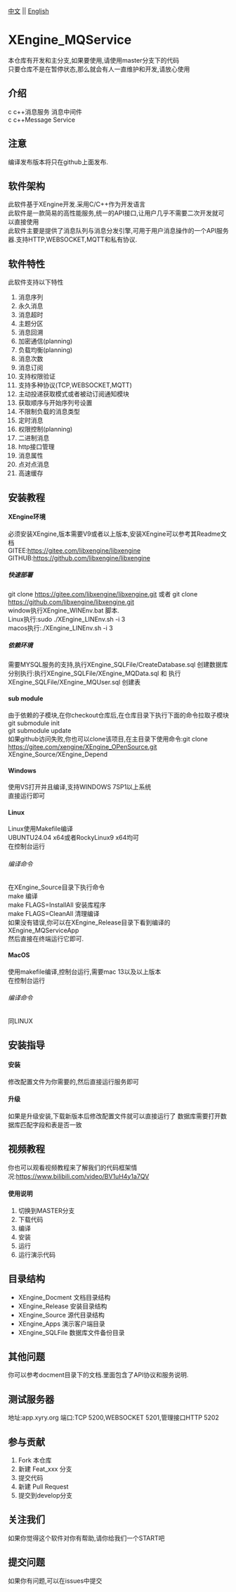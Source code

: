 [中文](README.md) ||  [English](README.en.md)  
# XEngine_MQService
本仓库有开发和主分支,如果要使用,请使用master分支下的代码  
只要仓库不是在暂停状态,那么就会有人一直维护和开发,请放心使用

## 介绍
c c++消息服务 消息中间件  
c c++Message Service  

## 注意
编译发布版本将只在github上面发布.

## 软件架构
此软件基于XEngine开发.采用C/C++作为开发语言  
此软件是一款简易的高性能服务,统一的API接口,让用户几乎不需要二次开发就可以直接使用  
此软件主要是提供了消息队列与消息分发引擎,可用于用户消息操作的一个API服务器.支持HTTP,WEBSOCKET,MQTT和私有协议.  
## 软件特性
此软件支持以下特性  
1. 消息序列  
2. 永久消息  
3. 消息超时  
4. 主题分区  
5. 消息回溯
6. 加密通信(planning)  
7. 负载均衡(planning)  
8. 消息次数  
9. 消息订阅  
10. 支持权限验证  
11. 支持多种协议(TCP,WEBSOCKET,MQTT)  
12. 主动投递获取模式或者被动订阅通知模块  
13. 获取顺序与开始序列号设置  
14. 不限制负载的消息类型  
15. 定时消息
16. 权限控制(planning)
17. 二进制消息
18. http接口管理
19. 消息属性
20. 点对点消息
21. 高速缓存

## 安装教程

#### XEngine环境
必须安装XEngine,版本需要V9或者以上版本,安装XEngine可以参考其Readme文档  
GITEE:https://gitee.com/libxengine/libxengine  
GITHUB:https://github.com/libxengine/libxengine

##### 快速部署
git clone https://gitee.com/libxengine/libxengine.git 或者 git clone https://github.com/libxengine/libxengine.git  
window执行XEngine_WINEnv.bat 脚本.  
Linux执行:sudo ./XEngine_LINEnv.sh -i 3  
macos执行:./XEngine_LINEnv.sh -i 3  

##### 依赖环境
需要MYSQL服务的支持,执行XEngine_SQLFile/CreateDatabase.sql  创建数据库  
分别执行:执行XEngine_SQLFile/XEngine_MQData.sql 和 执行XEngine_SQLFile/XEngine_MQUser.sql 创建表  

#### sub module
由于依赖的子模块,在你checkout仓库后,在仓库目录下执行下面的命令拉取子模块  
git submodule init  
git submodule update  
如果github访问失败,你也可以clone该项目,在主目录下使用命令:git clone https://gitee.com/xengine/XEngine_OPenSource.git XEngine_Source/XEngine_Depend

#### Windows
使用VS打开并且编译,支持WINDOWS 7SP1以上系统  
直接运行即可

#### Linux
Linux使用Makefile编译  
UBUNTU24.04 x64或者RockyLinux9 x64均可  
在控制台运行

###### 编译命令
在XEngine_Source目录下执行命令  
make 编译  
make FLAGS=InstallAll 安装库程序  
make FLAGS=CleanAll 清理编译  
如果没有错误,你可以在XEngine_Release目录下看到编译的XEngine_MQServiceApp  
然后直接在终端运行它即可.

#### MacOS
使用makefile编译,控制台运行,需要mac 13以及以上版本  
在控制台运行

###### 编译命令
同LINUX

## 安装指导
#### 安装
修改配置文件为你需要的,然后直接运行服务即可

#### 升级
如果是升级安装,下载新版本后修改配置文件就可以直接运行了
数据库需要打开数据库匹配字段和表是否一致

## 视频教程
你也可以观看视频教程来了解我们的代码框架情况:https://www.bilibili.com/video/BV1uH4y1a7QV

#### 使用说明

1.  切换到MASTER分支
2.  下载代码
3.  编译
4.  安装
5.  运行
6.  运行演示代码

## 目录结构
- XEngine_Docment  文档目录结构  
- XEngine_Release  安装目录结构  
- XEngine_Source   源代目录结构  
- XEngine_Apps     演示客户端目录  
- XEngine_SQLFile  数据库文件备份目录  

## 其他问题  
你可以参考docment目录下的文档.里面包含了API协议和服务说明.

## 测试服务器
地址:app.xyry.org 端口:TCP 5200,WEBSOCKET 5201,管理接口HTTP 5202  

## 参与贡献

1.  Fork 本仓库
2.  新建 Feat_xxx 分支
3.  提交代码
4.  新建 Pull Request  
5.  提交到develop分支

## 关注我们
如果你觉得这个软件对你有帮助,请你给我们一个START吧

## 提交问题

如果你有问题,可以在issues中提交